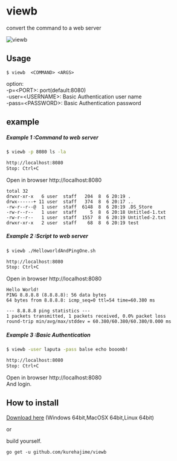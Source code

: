 # viewb
convert the command to a web server

![viewb](https://cloud.githubusercontent.com/assets/4569916/9249386/589c2126-41ff-11e5-9e6f-b12daa6aadf0.png)

## Usage

```
$ viewb  <COMMAND> <ARGS>
```

option:  
  -p=\<PORT\>: port(default:8080)  
  -user=\<USERNAME\>: Basic Authentication user name  
  -pass=\<PASSWORD\>: Basic Authentication password  


## example

##### Example 1 :Command to web server

```sh
$ viewb -p 8080 ls -la

http://localhost:8080
Stop: Ctrl+C
```

Open in browser http://localhost:8080

```
total 32  
drwxr-xr-x   6 user  staff   204  8  6 20:19 .  
drwx------+ 11 user  staff   374  8  6 20:17 ..  
-rw-r--r--@  1 user  staff  6148  8  6 20:19 .DS_Store  
-rw-r--r--   1 user  staff     5  8  6 20:18 Untitled-1.txt    
-rw-r--r--   1 user  staff  1557  8  6 20:19 Untitled-2.txt  
drwxr-xr-x   2 user  staff    68  8  6 20:19 test  
```

##### Example 2 :Script to web server

```sh
$ viewb ./HelloworldAndPingOne.sh

http://localhost:8080
Stop: Ctrl+C
```

Open in browser http://localhost:8080

```
Hello World!
PING 8.8.8.8 (8.8.8.8): 56 data bytes
64 bytes from 8.8.8.8: icmp_seq=0 ttl=54 time=60.380 ms

--- 8.8.8.8 ping statistics ---
1 packets transmitted, 1 packets received, 0.0% packet loss
round-trip min/avg/max/stddev = 60.380/60.380/60.380/0.000 ms
```

##### Example 3 :Basic Authentication

```sh
$ viewb -user laputa -pass balse echo booomb!

http://localhost:8080
Stop: Ctrl+C
```

Open in browser http://localhost:8080  
And login.


## How to install

[Download here](https://github.com/kurehajime/viewb/releases/tag/1.2) (Windows 64bit,MacOSX 64bit,Linux 64bit)

or

build yourself.

```
go get -u github.com/kurehajime/viewb
```


